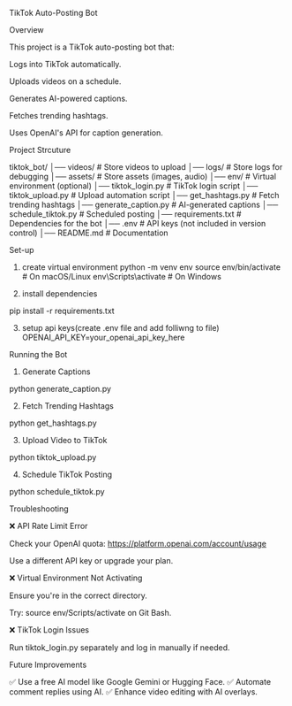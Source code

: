 TikTok Auto-Posting Bot

Overview

This project is a TikTok auto-posting bot that:

Logs into TikTok automatically.

Uploads videos on a schedule.

Generates AI-powered captions.

Fetches trending hashtags.

Uses OpenAI's API for caption generation.


Project Strcuture

tiktok_bot/
│── videos/              # Store videos to upload
│── logs/                # Store logs for debugging
│── assets/              # Store assets (images, audio)
│── env/                 # Virtual environment (optional)
│── tiktok_login.py      # TikTok login script
│── tiktok_upload.py     # Upload automation script
│── get_hashtags.py      # Fetch trending hashtags
│── generate_caption.py  # AI-generated captions
│── schedule_tiktok.py   # Scheduled posting
│── requirements.txt     # Dependencies for the bot
│── .env                 # API keys (not included in version control)
│── README.md            # Documentation


Set-up

1. create virtual environment 
python -m venv env
source env/bin/activate  # On macOS/Linux
env\Scripts\activate    # On Windows

2. install dependencies

pip install -r requirements.txt

3. setup api keys(create .env file and add folliwng to file)
OPENAI_API_KEY=your_openai_api_key_here

Running the Bot

1. Generate Captions

python generate_caption.py

2. Fetch Trending Hashtags

python get_hashtags.py

3. Upload Video to TikTok

python tiktok_upload.py

4. Schedule TikTok Posting

python schedule_tiktok.py



Troubleshooting

❌ API Rate Limit Error

Check your OpenAI quota: https://platform.openai.com/account/usage

Use a different API key or upgrade your plan.

❌ Virtual Environment Not Activating

Ensure you're in the correct directory.

Try: source env/Scripts/activate on Git Bash.

❌ TikTok Login Issues

Run tiktok_login.py separately and log in manually if needed.

Future Improvements

✅ Use a free AI model like Google Gemini or Hugging Face.
✅ Automate comment replies using AI.
✅ Enhance video editing with AI overlays.